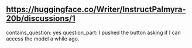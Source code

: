 ## https://huggingface.co/Writer/InstructPalmyra-20b/discussions/1

contains_question: yes
question_part: I pushed the button asking if I can access the model a while ago.